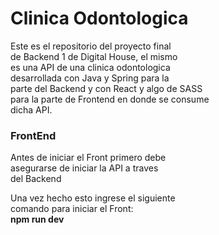 # Clinica Odontologica
Este es el repositorio del proyecto final  
de Backend 1 de Digital House, el mismo  
es una API de una clinica odontologica  
desarrollada con Java y Spring para la  
parte del Backend y con React y algo de SASS  
para la parte de Frontend en donde se consume  
dicha API.

### FrontEnd
Antes de iniciar el Front primero debe  
asegurarse de iniciar la API a traves  
del Backend

Una vez hecho esto ingrese el siguiente  
comando para iniciar el Front:  
__npm run dev__

